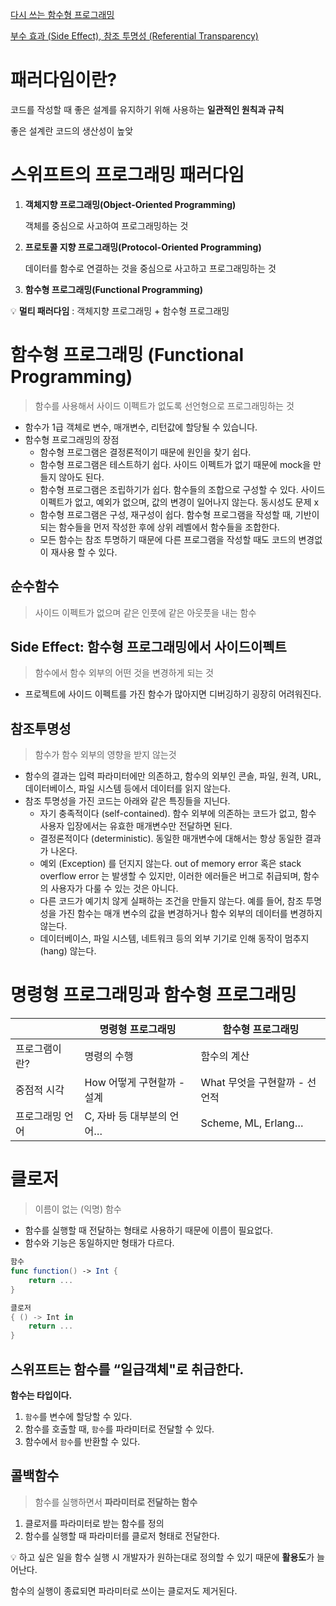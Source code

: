 [다시 쓰는 함수형 프로그래밍](https://velog.io/@teo/functional-programming)

[](https://simsimjae.tistory.com/396)

[부수 효과 (Side Effect), 참조 투명성 (Referential Transparency)](https://jinwooe.wordpress.com/2017/12/21/%EB%B6%80%EC%88%98-%ED%9A%A8%EA%B3%BC-side-effect-%EC%B0%B8%EC%A1%B0-%ED%88%AC%EB%AA%85%EC%84%B1-referential-transparency/)

# 패러다임이란?

코드를 작성할 때 좋은 설계를 유지하기 위해 사용하는 **일관적인 원칙과 규칙**

좋은 설계란 코드의 생산성이 높앚

# 스위프트의 프로그래밍 패러다임

1. ****객체지향 프로그래밍(Object-Oriented Programming)****
    
    객체를 중심으로 사고하여 프로그래밍하는 것
    
2. ****프로토콜 지향 프로그래밍(Protocol-Oriented Programming)****
    
    데이터를 함수로 연결하는 것을 중심으로 사고하고 프로그래밍하는 것
    
3. ****함수형 프로그래밍(Functional Programming)****

💡 **멀티 패러다임** : 객체지향 프로그래밍 + 함수형 프로그래밍

# 함수형 프로그래밍 (Functional Programming)

> 함수를 사용해서 사이드 이펙트가 없도록 선언형으로 프로그래밍하는 것
> 
- 함수가 1급 객체로 변수, 매개변수, 리턴값에 할당될 수 있습니다.
- 함수형 프로그래밍의 장점
    - 함수형 프로그램은 결정론적이기 때문에 원인을 찾기 쉽다.
    - 함수형 프로그램은 테스트하기 쉽다. 
    사이드 이펙트가 없기 때문에 mock을 만들지 않아도 된다.
    - 함수형 프로그램은 조립하기가 쉽다. 함수들의 조합으로 구성할 수 있다.
    사이드 이펙트가 없고, 예외가 없으며, 값의 변경이 일어나지 않는다. 동시성도 문제 x
    - 함수형 프로그램은 구성, 재구성이 쉽다. 함수형 프로그램을 작성할 때, 기반이 되는 함수들을 먼저 작성한 후에 상위 레벨에서 함수들을 조합한다.
    - 모든 함수는 참조 투명하기 때문에 다른 프로그램을 작성할 때도 코드의 변경없이 재사용 할 수 있다.

## 순수함수

> 사이드 이펙트가 없으며 같은 인풋에 같은 아웃풋을 내는 함수
> 

## Side Effect: 함수형 프로그래밍에서 사이드이펙트

> 함수에서 함수 외부의 어떤 것을 변경하게 되는 것
> 
- 프로젝트에 사이드 이펙트를 가진  함수가 많아지면 디버깅하기 굉장히 어려워진다.

## 참조투명성

> 함수가 함수 외부의 영향을 받지 않는것
> 
- 함수의 결과는 입력 파라미터에만 의존하고, 함수의 외부인 콘솔, 파일, 원격, URL, 데이터베이스, 파일 시스템 등에서 데이터를 읽지 않는다.
- 참조 투명성을 가진 코드는 아래와 같은 특징들을 지닌다.
    - 자기 충족적이다 (self-contained). 함수 외부에 의존하는 코드가 없고, 함수 사용자 입장에서는 유효한 매개변수만 전달하면 된다.
    - 결정론적이다 (deterministic). 동일한 매개변수에 대해서는 항상 동일한 결과가 나온다.
    - 예외 (Exception) 를 던지지 않는다. out of memory error 혹은 stack overflow error 는 발생할 수 있지만, 이러한 에러들은 버그로 취급되며, 함수의 사용자가 다룰 수 있는 것은 아니다.
    - 다른 코드가 예기치 않게 실패하는 조건을 만들지 않는다. 예를 들어, 참조 투명성을 가진 함수는 매개 변수의 값을 변경하거나 함수 외부의 데이터를 변경하지 않는다.
    - 데이터베이스, 파일 시스템, 네트워크 등의 외부 기기로 인해 동작이 멈추지 (hang) 않는다.

# 명령형 프로그래밍과 함수형 프로그래밍

|  | 명령형 프로그래밍 | 함수형 프로그래밍 |
| --- | --- | --- |
| 프로그램이란? | 명령의 수행 | 함수의 계산 |
| 중점적 시각 | How 어떻게 구현할까 - 설계 | What 무엇을 구현할까 - 선언적 |
| 프로그래밍 언어 | C, 자바 등 대부분의 언어… | Scheme, ML, Erlang… |

# 클로저

> 이름이 없는 (익명) 함수
> 
- 함수를 실행할 때 전달하는 형태로 사용하기 때문에 이름이 필요없다.
- 함수와 기능은 동일하지만 형태가 다르다.

```swift
함수
func function() -> Int {
    return ...
}

클로저
{ () -> Int in
	return ...
}
```

## 스위프트는 함수를 “일급객체"로 취급한다.

**함수는 타입이다.**

1. `함수`를 변수에 할당할 수 있다.
2. 함수를 호출할 때, `함수`를 파라미터로 전달할 수 있다.
3. 함수에서 `함수`를 반환할 수 있다.


## 콜백함수

> 함수를 실행하면서 **파라미터로 전달하는 함수**
> 
1. 클로저를 파라미터로 받는 함수를 정의
2. 함수를 실행할 때 파라미터를 클로저 형태로 전달한다.


💡 하고 싶은 일을 함수 실행 시 개발자가 원하는대로 정의할 수 있기 때문에 **활용도**가 늘어난다.


함수의 실행이 종료되면 파라미터로 쓰이는 클로저도 제거된다.
